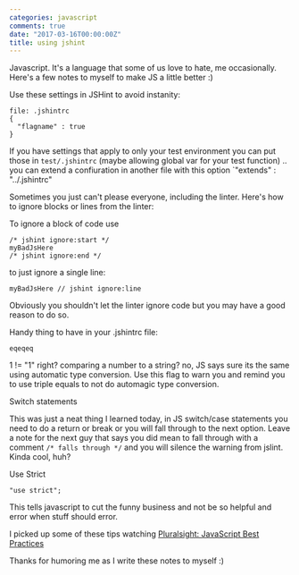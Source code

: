 ```yaml
---
categories: javascript
comments: true
date: "2017-03-16T00:00:00Z"
title: using jshint
---
```


Javascript. It's a language that some of us love to hate, me occasionally. Here's a few notes to myself to make JS a little better :) 

Use these settings in JSHint to avoid instanity:

```
file: .jshintrc
{
  "flagname" : true
}
```

If you have settings that apply to only your test environment you can put those in `test/.jshintrc` (maybe allowing global var for your test function) .. you can extend a confiuration in another file with this option `"extends" : "../.jshintrc" 

Sometimes you just can't please everyone, including the linter. Here's how to ignore blocks or lines from the linter:

To ignore a block of code use 

```
/* jshint ignore:start */
myBadJsHere
/* jshint ignore:end */
```

to just ignore a single line:

```
myBadJsHere // jshint ignore:line
```

Obviously you shouldn't let the linter ignore code but you may have a good reason to do so. 


Handy thing to have in your .jshintrc file:

`eqeqeq`

1 != "1" right? comparing a number to a string? no, JS says sure its the same using automatic type conversion. Use this flag to warn you and remind you to use triple equals to not do automagic type conversion. 



Switch statements

This was just a neat thing I learned today,  in JS switch/case statements you need to do a return or break or you will fall through to the next option. Leave a note for the next guy that says you did mean to fall through with a comment `/* falls through */` and you will silence the warning from jslint. Kinda cool, huh?


Use Strict

`"use strict";` 

This tells javascript to cut the funny business and not be so helpful and error when stuff should error. 

I picked up some of these tips watching [Pluralsight: JavaScript Best Practices](https://app.pluralsight.com/library/courses/javascript-best-practices/table-of-contents)

Thanks for humoring me as I write these notes to myself :)
